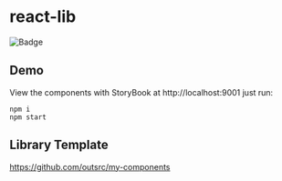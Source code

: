 # react-lib

![Badge](badge.svg)

## Demo

View the components with StoryBook at http://localhost:9001 just run:

```
npm i
npm start
```

## Library Template

https://github.com/outsrc/my-components
